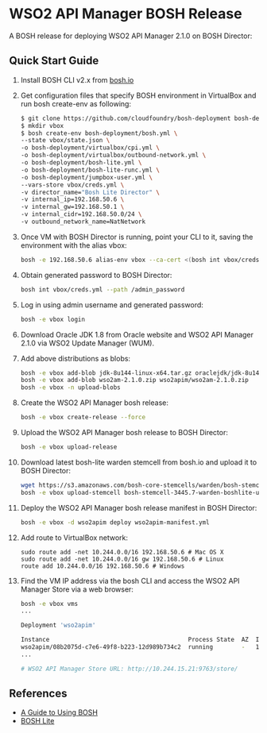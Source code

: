 # WSO2 API Manager BOSH Release

A BOSH release for deploying WSO2 API Manager 2.1.0 on BOSH Director:

## Quick Start Guide

1. Install BOSH CLI v2.x from [bosh.io](http://bosh.io/)

2. Get configuration files that specify BOSH environment in VirtualBox and run bosh create-env as following:

    ```bash
    $ git clone https://github.com/cloudfoundry/bosh-deployment bosh-deployment
    $ mkdir vbox
    $ bosh create-env bosh-deployment/bosh.yml \
    --state vbox/state.json \
    -o bosh-deployment/virtualbox/cpi.yml \
    -o bosh-deployment/virtualbox/outbound-network.yml \
    -o bosh-deployment/bosh-lite.yml \
    -o bosh-deployment/bosh-lite-runc.yml \
    -o bosh-deployment/jumpbox-user.yml \
    --vars-store vbox/creds.yml \
    -v director_name="Bosh Lite Director" \
    -v internal_ip=192.168.50.6 \
    -v internal_gw=192.168.50.1 \
    -v internal_cidr=192.168.50.0/24 \
    -v outbound_network_name=NatNetwork
    ```

3. Once VM with BOSH Director is running, point your CLI to it, saving the environment with the alias vbox:

    ```bash
    bosh -e 192.168.50.6 alias-env vbox --ca-cert <(bosh int vbox/creds.yml --path /director_ssl/ca)
    ```

4. Obtain generated password to BOSH Director:

    ```bash
    bosh int vbox/creds.yml --path /admin_password
    ```

5. Log in using admin username and generated password:

    ```bash
    bosh -e vbox login
    ```

6. Download Oracle JDK 1.8 from Oracle website and WSO2 API Manager 2.1.0 via WSO2 Update Manager (WUM).

7. Add above distributions as blobs:

    ```bash
    bosh -e vbox add-blob jdk-8u144-linux-x64.tar.gz oraclejdk/jdk-8u144-linux-x64.tar.gz
    bosh -e vbox add-blob wso2am-2.1.0.zip wso2apim/wso2am-2.1.0.zip
    bosh -e vbox -n upload-blobs
    ```

8. Create the WSO2 API Manager bosh release:

    ```bash
    bosh -e vbox create-release --force
    ```

9. Upload the WSO2 API Manager bosh release to BOSH Director:

    ```bash
    bosh -e vbox upload-release
    ```

10. Download latest bosh-lite warden stemcell from bosh.io and upload it to BOSH Director:
    
    ```bash
    wget https://s3.amazonaws.com/bosh-core-stemcells/warden/bosh-stemcell-3445.7-warden-boshlite-ubuntu-trusty-go_agent.tgz
    bosh -e vbox upload-stemcell bosh-stemcell-3445.7-warden-boshlite-ubuntu-trusty-go_agent.tgz
    ```

11. Deploy the WSO2 API Manager bosh release manifest in BOSH Director:

    ```bash
    bosh -e vbox -d wso2apim deploy wso2apim-manifest.yml
    ```

12. Add route to VirtualBox network:

    ```
    sudo route add -net 10.244.0.0/16 192.168.50.6 # Mac OS X
    sudo route add -net 10.244.0.0/16 gw 192.168.50.6 # Linux
    route add 10.244.0.0/16 192.168.50.6 # Windows
    ```

13. Find the VM IP address via the bosh CLI and access the WSO2 API Manager Store via a web browser:

    ```bash
    bosh -e vbox vms
    ...

    Deployment 'wso2apim'

    Instance                                       Process State  AZ  IPs           VM CID                                VM Type
    wso2apim/08b2075d-c7e6-49f8-b223-12d989b734c2  running        -   10.244.15.21  84cac420-fd02-4884-5821-0fad60e3ce29  wso2apim-resource-pool
    ...

    # WSO2 API Manager Store URL: http://10.244.15.21:9763/store/
    ```

## References

* [A Guide to Using BOSH](http://mariash.github.io/learn-bosh/)
* [BOSH Lite](https://bosh.io/docs/bosh-lite.html)
